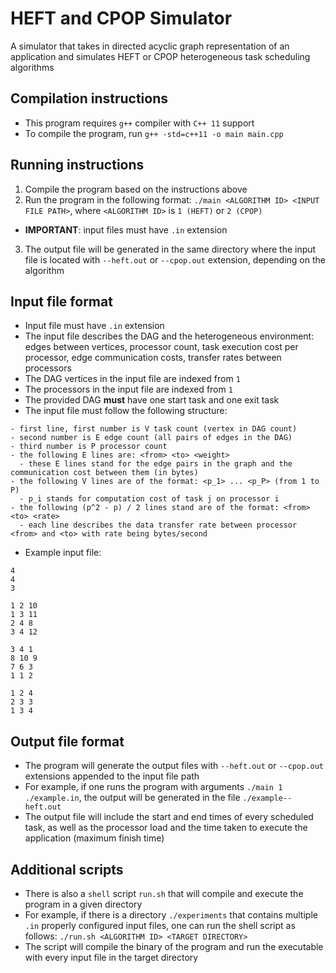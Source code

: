 # HEFT and CPOP Simulator

A simulator that takes in directed acyclic graph representation of an application and simulates HEFT or CPOP heterogeneous task scheduling algorithms

## Compilation instructions

- This program requires `g++` compiler with `C++ 11` support
- To compile the program, run `g++ -std=c++11 -o main main.cpp`

## Running instructions

1. Compile the program based on the instructions above
2. Run the program in the following format: `./main <ALGORITHM ID> <INPUT FILE PATH>`, where `<ALGORITHM ID>` is `1 (HEFT)` or `2 (CPOP)`
  - __IMPORTANT__: input files must have `.in` extension
3. The output file will be generated in the same directory where the input file is located with `--heft.out` or `--cpop.out` extension, depending on the algorithm

## Input file format

- Input file must have `.in` extension
- The input file describes the DAG and the heterogeneous environment: edges between vertices, processor count, task execution cost per processor, edge communication costs, transfer rates between processors
- The DAG vertices in the input file are indexed from `1`
- The processors in the input file are indexed from `1`
- The provided DAG __must__ have one start task and one exit task
- The input file must follow the following structure:
```
- first line, first number is V task count (vertex in DAG count)
- second number is E edge count (all pairs of edges in the DAG)
- third number is P processor count
- the following E lines are: <from> <to> <weight>
  - these E lines stand for the edge pairs in the graph and the communication cost between them (in bytes)
- the following V lines are of the format: <p_1> ... <p_P> (from 1 to P)
  - p_i stands for computation cost of task j on processor i
- the following (p^2 - p) / 2 lines stand are of the format: <from> <to> <rate>
  - each line describes the data transfer rate between processor <from> and <to> with rate being bytes/second
```
- Example input file:
```
4
4
3

1 2 10
1 3 11
2 4 8
3 4 12

3 4 1
8 10 9
7 6 3
1 1 2

1 2 4
2 3 3
1 3 4
```

## Output file format

- The program will generate the output files with `--heft.out` or `--cpop.out` extensions appended to the input file path
- For example, if one runs the program with arguments `./main 1 ./example.in`, the output will be generated in the file `./example--heft.out`
- The output file will include the start and end times of every scheduled task, as well as the processor load and the time taken to execute the application (maximum finish time)

## Additional scripts

- There is also a `shell` script `run.sh` that will compile and execute the program in a given directory
- For example, if there is a directory `./experiments` that contains multiple `.in` properly configured input files, one can run the shell script as follows: `./run.sh <ALGORITHM ID> <TARGET DIRECTORY>`
- The script will compile the binary of the program and run the executable with every input file in the target directory

